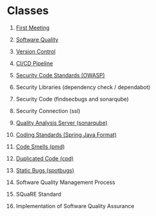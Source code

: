 Classes
====

1. [First Meeting](class/first-meeting.md)

2. [Software Quality](class/software-quality.md)

3. [Version Control](class/version-control.md)

4. [CI/CD Pipeline](class/pipeline.md)

5. [Security Code Standards (OWASP)](class/owasp.md)

6. Security Libraries (dependency check / dependabot)

7. Security Code (findsecbugs and sonarqube)

8. Security Connection (ssl)

9. [Quality Analysis Server (sonarqube)](class/quality-analysis-server.md)

10. [Coding Standards (Spring Java Format)](class/coding-standards.md)

11. [Code Smells (pmd)](class/code-smells.md)

12. [Duplicated Code (cpd)](class/duplicated-code.md) 

13. [Static Bugs (spotbugs)](class/static-bugs.md)

14. Software Quality Management Process

15. SQuaRE Standard

16. Implementation of Software Quality Assurance